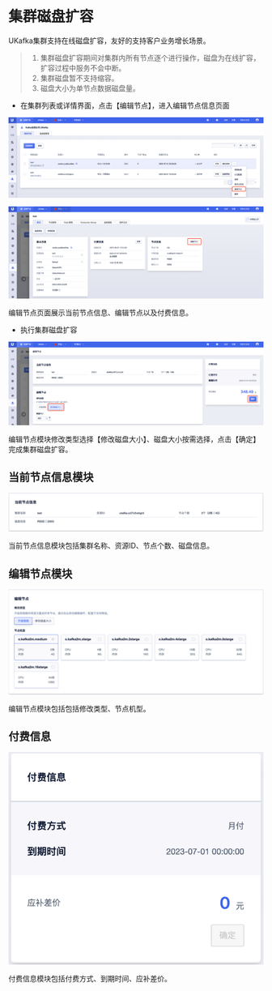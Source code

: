 # 集群磁盘扩容

UKafka集群支持在线磁盘扩容，友好的支持客户业务增长场景。

> 1. 集群磁盘扩容期间对集群内所有节点逐个进行操作，磁盘为在线扩容，扩容过程中服务不会中断。
> 2. 集群磁盘暂不支持缩容。
> 3. 磁盘大小为单节点数据磁盘量。

- 在集群列表或详情界面，点击【编辑节点】，进入编辑节点信息页面

![img](/images/guide/cluster/modify_node_button.png)

![img](/images/guide/cluster/modify_node_button_detail.png)

编辑节点页面展示当前节点信息、编辑节点以及付费信息。

- 执行集群磁盘扩容

![img](/images/guide/cluster/modify_node_resize_disk.png)

编辑节点模块修改类型选择【修改磁盘大小】、磁盘大小按需选择，点击【确定】完成集群磁盘扩容。

## 当前节点信息模块

![img](/images/guide/cluster/modify_node_nodeinfo.png)

当前节点信息模块包括集群名称、资源ID、节点个数、磁盘信息。

## 编辑节点模块

![img](/images/guide/cluster/modify_node_select.png)

编辑节点模块包括包括修改类型、节点机型。

## 付费信息

![img](/images/guide/cluster/modify_node_charge.png)

付费信息模块包括付费方式、到期时间、应补差价。
